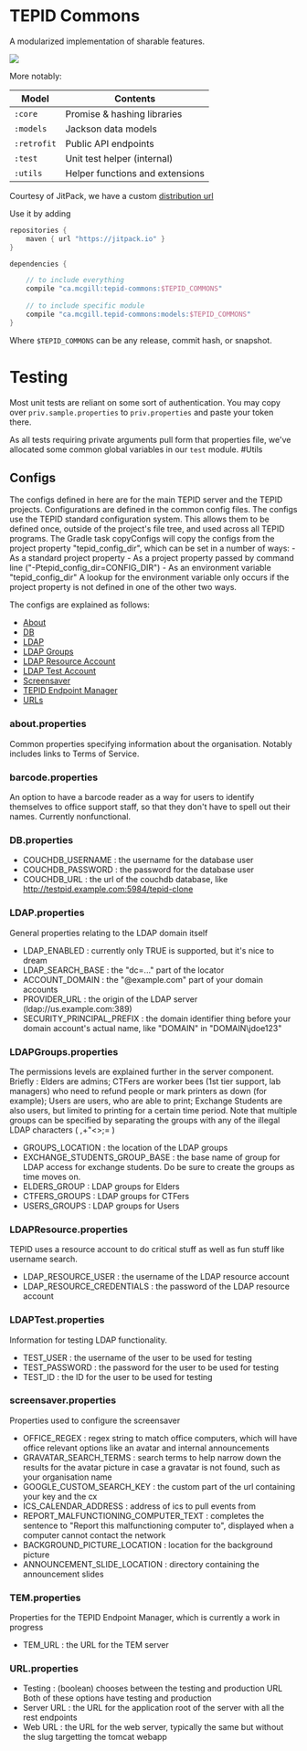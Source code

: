 # TEPID Commons

A modularized implementation of sharable features.

[![](https://jitpack.io/v/ca.mcgill/tepid-commons.svg)](https://jitpack.io/#ca.mcgill/tepid-commons)

More notably:

| Model | Contents |
| --- | --- |
| `:core` | Promise & hashing libraries |
| `:models` | Jackson data models |
| `:retrofit` | Public API endpoints |
| `:test` | Unit test helper (internal) |
| `:utils` | Helper functions and extensions |

Courtesy of JitPack, we have a custom [distribution url](https://jitpack.io/#ca.mcgill/tepid-commons)

Use it by adding

```gradle
repositories {
    maven { url "https://jitpack.io" }
}

dependencies {

    // to include everything
    compile "ca.mcgill:tepid-commons:$TEPID_COMMONS"
    
    // to include specific module
    compile "ca.mcgill.tepid-commons:models:$TEPID_COMMONS"
}
```

Where `$TEPID_COMMONS` can be any release, commit hash, or snapshot.

# Testing

Most unit tests are reliant on some sort of authentication.
You may copy over `priv.sample.properties` to `priv.properties` and paste your token there.

As all tests requiring private arguments pull form that properties file,
we've allocated some common global variables in our `test` module.
#Utils
## Configs
The configs defined in here are for the main TEPID server and the TEPID projects.
Configurations are defined in the common config files. The configs use the TEPID standard configuration system. This allows them to be defined once, outside of the project's file tree, and used across all TEPID programs. The Gradle task copyConfigs will copy the configs from the project property "tepid_config_dir", which can be set in a number of ways:
    - As a standard project property
    - As a project property passed by command line ("-Ptepid_config_dir=CONFIG_DIR")
    - As an environment variable "tepid_config_dir"
A lookup for the environment variable only occurs if the project property is not defined in one of the other two ways.

The configs are explained as follows:
- [About](#about.properties)
- [DB](#db.properties)
- [LDAP](#LDAP.properties)
- [LDAP Groups](#LDAPGroups.properties)
- [LDAP Resource Account](#LDAPResource.properties)
- [LDAP Test Account](#LDAPTest.properties)
- [Screensaver](#screensaver.properties)
- [TEPID Endpoint Manager](#TEM.properties)
- [URLs](#URL.properties)

### about.properties
Common properties specifying information about the organisation. Notably includes links to Terms of Service.

### barcode.properties
An option to have a barcode reader as a way for users to identify themselves to office support staff, so that they don't have to spell out their names. Currently nonfunctional.

### DB.properties
- COUCHDB_USERNAME : the username for the database user
- COUCHDB_PASSWORD : the password for the database user
- COUCHDB_URL : the url of the couchdb database, like http://testpid.example.com:5984/tepid-clone

### LDAP.properties
General properties relating to the LDAP domain itself
- LDAP_ENABLED : currently only TRUE is supported, but it's nice to dream
- LDAP_SEARCH_BASE : the "dc=..." part of the locator
- ACCOUNT_DOMAIN : the "@example.com" part of your domain accounts
- PROVIDER_URL : the origin of the LDAP server (ldap://us.example.com:389)
- SECURITY_PRINCIPAL_PREFIX : the domain identifier thing before your domain account's actual name, like "DOMAIN\" in "DOMAIN\jdoe123"

### LDAPGroups.properties
The permissions levels are explained further in the server component. Briefly : Elders are admins; CTFers are worker bees (1st tier support, lab managers) who need to refund people or mark printers as down (for example); Users are users, who are able to print; Exchange Students are also users, but limited to printing for a certain time period. Note that multiple groups can be specified by separating the groups with any of the illegal LDAP characters ( ,+"\<>;= )
- GROUPS_LOCATION : the location of the LDAP groups
- EXCHANGE_STUDENTS_GROUP_BASE : the base name of group for LDAP access for exchange students. Do be sure to create the groups as time moves on.
- ELDERS_GROUP : LDAP groups for Elders
- CTFERS_GROUPS : LDAP groups for CTFers
- USERS_GROUPS : LDAP groups for Users


### LDAPResource.properties
TEPID uses a resource account to do critical stuff as well as fun stuff like username search.
- LDAP_RESOURCE_USER : the username of the LDAP resource account
- LDAP_RESOURCE_CREDENTIALS : the password of the LDAP resource account

### LDAPTest.properties
Information for testing LDAP functionality.
- TEST_USER : the username of the user to be used for testing
- TEST_PASSWORD : the password for the user to be used for testing
- TEST_ID : the ID for the user to be used for testing

### screensaver.properties
Properties used to configure the screensaver
- OFFICE_REGEX : regex string to match office computers, which will have office relevant options like an avatar and internal announcements
- GRAVATAR_SEARCH_TERMS : search terms to help narrow down the results for the avatar picture in case a gravatar is not found, such as your organisation name
- GOOGLE_CUSTOM_SEARCH_KEY : the custom part of the url containing your key and the cx
- ICS_CALENDAR_ADDRESS : address of ics to pull events from
- REPORT_MALFUNCTIONING_COMPUTER_TEXT : completes the sentence to "Report this malfunctioning computer to", displayed when a computer cannot contact the network
- BACKGROUND_PICTURE_LOCATION : location for the background picture
- ANNOUNCEMENT_SLIDE_LOCATION : directory containing the announcement slides

### TEM.properties
Properties for the TEPID Endpoint Manager, which is currently a work in progress
- TEM_URL : the URL for the TEM server

### URL.properties
- Testing : (boolean) chooses between the testing and production URL
Both of these options have testing and production
- Server URL : the URL for the application root of the server with all the rest endpoints
- Web URL : the URL for the web server, typically the same but without the slug targetting the tomcat webapp